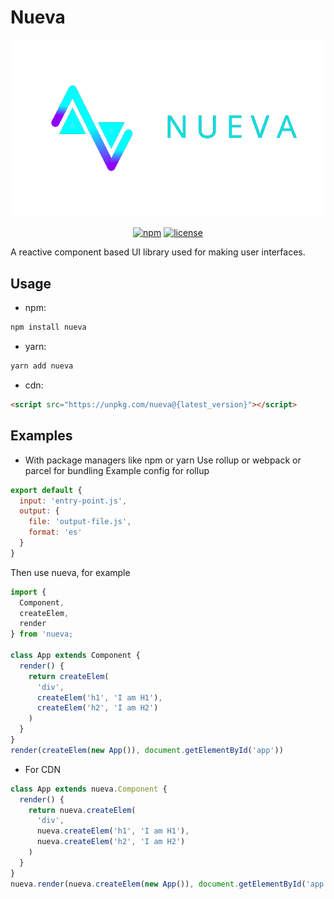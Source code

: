 # Nueva

<div align="center" >
  <img src="./assets/nueva_full_img.png" style="aspect-ratio: 16/9;" />

  [![npm](https://img.shields.io/npm/v/nueva?color=%2300bfff&style=flat-square)](https://www.npmjs.org/package/nueva)
  [![license](https://img.shields.io/github/license/codingwith3dv/nueva?color=%2388&style=flat-square)](https://github.com/codingwith3dv/nueva/tree/master/LICENSE)
</div>

A reactive component based UI library used for making user interfaces. 

## Usage
- npm: 
```bash
npm install nueva
```
- yarn: 
```bash
yarn add nueva
```
- cdn: 
```html
<script src="https://unpkg.com/nueva@{latest_version}"></script>
```

## Examples
- With package managers like npm or yarn
Use rollup or webpack or parcel for bundling
Example config for rollup
```javascript
export default {
  input: 'entry-point.js',
  output: {
    file: 'output-file.js',
    format: 'es'
  }
}
```
Then use nueva, for example
```javascript
import {
  Component,
  createElem,
  render
} from 'nueva;

class App extends Component {
  render() {
    return createElem(
      'div',
      createElem('h1', 'I am H1'),
      createElem('h2', 'I am H2')
    )
  }
}
render(createElem(new App()), document.getElementById('app'))
```
- For CDN
```javascript
class App extends nueva.Component {
  render() {
    return nueva.createElem(
      'div',
      nueva.createElem('h1', 'I am H1'),
      nueva.createElem('h2', 'I am H2')
    )
  }
}
nueva.render(nueva.createElem(new App()), document.getElementById('app'))
```
